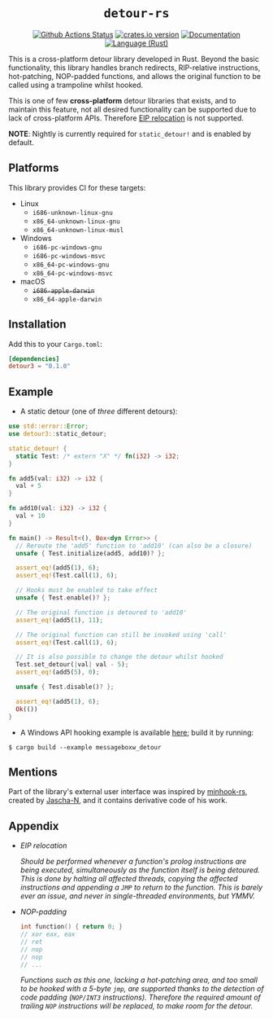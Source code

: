 <div align="center">

# `detour-rs`

[![Github Actions Status](https://github.com/Jakobzs/detour-rs/actions/workflows/rust.yml/badge.svg)](https://github.com/Jakobzs/detour-rs)
[![crates.io version][crate-shield]][crate]
[![Documentation][docs-shield]][docs]
[![Language (Rust)][rust-shield]][rust]

</div>

This is a cross-platform detour library developed in Rust. Beyond the basic
functionality, this library handles branch redirects, RIP-relative
instructions, hot-patching, NOP-padded functions, and allows the original
function to be called using a trampoline whilst hooked.

This is one of few **cross-platform** detour libraries that exists, and to
maintain this feature, not all desired functionality can be supported due to
lack of cross-platform APIs. Therefore [EIP relocation](#appendix) is not
supported.

**NOTE**: Nightly is currently required for `static_detour!` and is enabled by
default.

## Platforms

This library provides CI for these targets:

- Linux
  * `i686-unknown-linux-gnu`
  * `x86_64-unknown-linux-gnu`
  * `x86_64-unknown-linux-musl`
- Windows
  * `i686-pc-windows-gnu`
  * `i686-pc-windows-msvc`
  * `x86_64-pc-windows-gnu`
  * `x86_64-pc-windows-msvc`
- macOS
  * ~~`i686-apple-darwin`~~
  * `x86_64-apple-darwin`

## Installation

Add this to your `Cargo.toml`:

```toml
[dependencies]
detour3 = "0.1.0"
```

## Example

- A static detour (one of *three* different detours):

```rust
use std::error::Error;
use detour3::static_detour;

static_detour! {
  static Test: /* extern "X" */ fn(i32) -> i32;
}

fn add5(val: i32) -> i32 {
  val + 5
}

fn add10(val: i32) -> i32 {
  val + 10
}

fn main() -> Result<(), Box<dyn Error>> {
  // Reroute the 'add5' function to 'add10' (can also be a closure)
  unsafe { Test.initialize(add5, add10)? };

  assert_eq!(add5(1), 6);
  assert_eq!(Test.call(1), 6);

  // Hooks must be enabled to take effect
  unsafe { Test.enable()? };

  // The original function is detoured to 'add10'
  assert_eq!(add5(1), 11);

  // The original function can still be invoked using 'call'
  assert_eq!(Test.call(1), 6);

  // It is also possible to change the detour whilst hooked
  Test.set_detour(|val| val - 5);
  assert_eq!(add5(5), 0);

  unsafe { Test.disable()? };

  assert_eq!(add5(1), 6);
  Ok(())
}
```

- A Windows API hooking example is available [here](./examples/messageboxw_detour.rs); build it by running:
```
$ cargo build --example messageboxw_detour
```

## Mentions

Part of the library's external user interface was inspired by
[minhook-rs][minhook], created by [Jascha-N][minhook], and it contains
derivative code of his work.

## Appendix

- *EIP relocation*

  *Should be performed whenever a function's prolog instructions
  are being executed, simultaneously as the function itself is being
  detoured. This is done by halting all affected threads, copying the affected
  instructions and appending a `JMP` to return to the function. This is
  barely ever an issue, and never in single-threaded environments, but YMMV.*

- *NOP-padding*
  ```c
  int function() { return 0; }
  // xor eax, eax
  // ret
  // nop
  // nop
  // ...
  ```
  *Functions such as this one, lacking a hot-patching area, and too small to
  be hooked with a 5-byte `jmp`, are supported thanks to the detection of
  code padding (`NOP/INT3` instructions). Therefore the required amount of
  trailing `NOP` instructions will be replaced, to make room for the detour.*

<!-- Links -->
[crate-shield]: https://img.shields.io/crates/v/detour3.svg?style=flat-square
[crate]: https://crates.io/crates/detour3
[rust-shield]: https://img.shields.io/badge/powered%20by-rust-blue.svg?style=flat-square
[rust]: https://www.rust-lang.org
[docs-shield]: https://img.shields.io/badge/docs-crates-green.svg?style=flat-square
[docs]: https://docs.rs/detour3/
[minhook-author]: https://github.com/Jascha-N
[minhook]: https://github.com/Jascha-N/minhook-rs/
